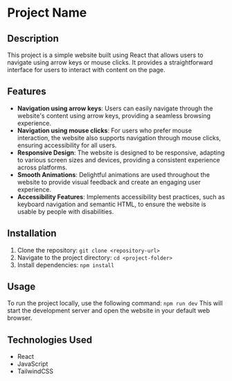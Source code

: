 # Project Name

## Description
This project is a simple website built using React that allows users to navigate using arrow keys or mouse clicks. It provides a straightforward interface for users to interact with content on the page.

## Features
- **Navigation using arrow keys**: Users can easily navigate through the website's content using arrow keys, providing a seamless browsing experience.
- **Navigation using mouse clicks**: For users who prefer mouse interaction, the website also supports navigation through mouse clicks, ensuring accessibility for all users.
- **Responsive Design**: The website is designed to be responsive, adapting to various screen sizes and devices, providing a consistent experience across platforms.
- **Smooth Animations**: Delightful animations are used throughout the website to provide visual feedback and create an engaging user experience.
- **Accessibility Features**: Implements accessibility best practices, such as keyboard navigation and semantic HTML, to ensure the website is usable by people with disabilities.

## Installation
1. Clone the repository: `git clone <repository-url>`
2. Navigate to the project directory: `cd <project-folder>`
3. Install dependencies: `npm install`

## Usage
To run the project locally, use the following command:
`npm run dev`
This will start the development server and open the website in your default web browser.

## Technologies Used
- React
- JavaScript
- TailwindCSS
